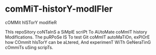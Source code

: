 # comMiT-historY-modIFIer
cOMMit hISTorY modifieR

ThIs repoSitory coNTaInS a SiMplE scriPt To AUtoMate coMmIT history ModifIcations. The puRPoSe IS To test Git coMmIT autoMaTiOn, exPlOrE how COmmIt hIsTorY can be aLtered, And experimenT WiTh GeNeraTinG cOmmiTs uSing scripTs.
